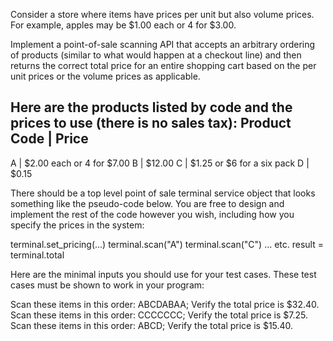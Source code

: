 Consider a store where items have prices per unit but also volume prices. For example, apples may be $1.00 each or 4 for $3.00.
 
Implement a point-of-sale scanning API that accepts an arbitrary ordering of products (similar to what would happen at a checkout line) and then returns the correct total price for an entire shopping cart based on the per unit prices or the volume prices as applicable.
 
Here are the products listed by code and the prices to use (there is no sales tax):
Product Code | Price
--------------------
A            | $2.00 each or 4 for $7.00
B            | $12.00
C            | $1.25 or $6 for a six pack
D            | $0.15
 
There should be a top level point of sale terminal service object that looks something like the pseudo-code below. You are free to design and implement the rest of the code however you wish, including how you specify the prices in the system:
 
terminal.set_pricing(...)
terminal.scan("A")
terminal.scan("C")
... etc.
result = terminal.total
 
Here are the minimal inputs you should use for your test cases. These test cases must be shown to work in your program:
 
Scan these items in this order: ABCDABAA; Verify the total price is $32.40.
Scan these items in this order: CCCCCCC; Verify the total price is $7.25.
Scan these items in this order: ABCD; Verify the total price is $15.40.
